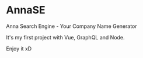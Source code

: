 # AnnaSE
Anna Search Engine - Your Company Name Generator

It's my first project with Vue, GraphQL and Node.

Enjoy it xD
